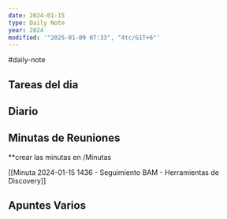 ```yaml
---
date: 2024-01-15
type: Daily Note
year: 2024
modified: '"2025-01-09 07:33", "4tc/G1T+6"'
---
```

#daily-note

## Tareas del dia

## Diario

## Minutas de Reuniones
**crear las minutas en /Minutas

[[Minuta 2024-01-15 1436 - Seguimiento BAM - Herramientas de Discovery]]
## Apuntes Varios